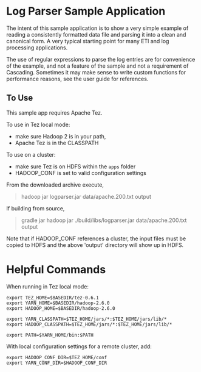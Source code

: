 # Log Parser Sample Application

The intent of this sample application is to show a very simple example of reading a consistently formatted data file
and parsing it into a clean and canonical form. A very typical starting point for many ETl and log processing 
applications.

The use of regular expressions to parse the log entries are for convenience of the example, and not a feature of the 
sample and not a requirement of Cascading. Sometimes it may make sense to write custom functions for performance 
reasons, see the user guide for references.

## To Use 

This sample app requires Apache Tez.

To use in Tez local mode:

* make sure Hadoop 2 is in your path,
* Apache Tez is in the CLASSPATH

To use on a cluster:

* make sure Tez is on HDFS within the `apps` folder 
* HADOOP_CONF is set to valid configuration settings

From the downloaded archive execute,

> hadoop jar logparser.jar data/apache.200.txt output

If building from source,

> gradle jar
> hadoop jar ./build/libs/logparser.jar data/apache.200.txt output

Note that if HADOOP_CONF references a cluster, the input files must be copied to HDFS and the 
above 'output' directory will show up in HDFS.

# Helpful Commands

When running in Tez local mode:

```shell
export TEZ_HOME=$BASEDIR/tez-0.6.1
export YARN_HOME=$BASEDIR/hadoop-2.6.0
export HADOOP_HOME=$BASEDIR/hadoop-2.6.0

export YARN_CLASSPATH=$TEZ_HOME/jars/*:$TEZ_HOME/jars/lib/*
export HADOOP_CLASSPATH=$TEZ_HOME/jars/*:$TEZ_HOME/jars/lib/*

export PATH=$YARN_HOME/bin:$PATH
```

With local configuration settings for a remote cluster, add:

```shell
export HADOOP_CONF_DIR=$TEZ_HOME/conf
export YARN_CONF_DIR=$HADOOP_CONF_DIR
```
